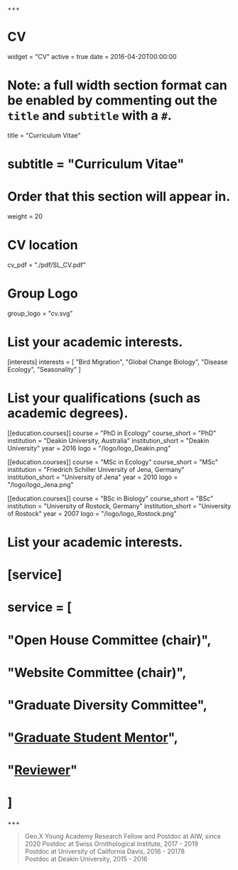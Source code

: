 +++
# CV
widget = "CV"
active = true
date = 2016-04-20T00:00:00

# Note: a full width section format can be enabled by commenting out the `title` and `subtitle` with a `#`.
title = "Curriculum Vitae"
# subtitle = "Curriculum Vitae"

# Order that this section will appear in.
weight = 20

# CV location
cv_pdf = "./pdf/SL_CV.pdf"

# Group Logo
group_logo = "cv.svg"


# List your academic interests.
[interests]
  interests = [
    "Bird Migration",
    "Global Change Biology",
    "Disease Ecology",
    "Seasonality"
  ]

# List your qualifications (such as academic degrees).
[[education.courses]]
  course = "PhD in Ecology"
  course_short = "PhD"
  institution = "Deakin University, Australia"
  institution_short = "Deakin University"
  year = 2016
  logo = "/logo/logo_Deakin.png"

[[education.courses]]
  course = "MSc in Ecology"
  course_short = "MSc"
  institution = "Friedrich Schiller University of Jena, Germany"
  institution_short = "University of Jena"
  year = 2010
  logo = "/logo/logo_Jena.png"

[[education.courses]]
  course = "BSc in Biology"
  course_short = "BSc"
  institution = "University of Rostock, Germany"
  institution_short = "University of Rostock"
  year = 2007
  logo = "/logo/logo_Rostock.png"


# List your academic interests.
# [service]
#   service = [
#     "Open House Committee (chair)",
#     "Website Committee (chair)",
#     "Graduate Diversity Committee",
#     "[Graduate Student Mentor](https://gradmentors.ucr.edu)",
#     "[Reviewer](https://publons.com/author/637273/)"
#   ]

+++

> Geo.X Young Academy Research Fellow and Postdoc at AIW, since 2020
> Postdoc at Swiss Ornithological Institute, 2017 - 2019  
> Postdoc at University of California Davis, 2016 - 20178  
> Postdoc at Deakin University, 2015 - 2016
